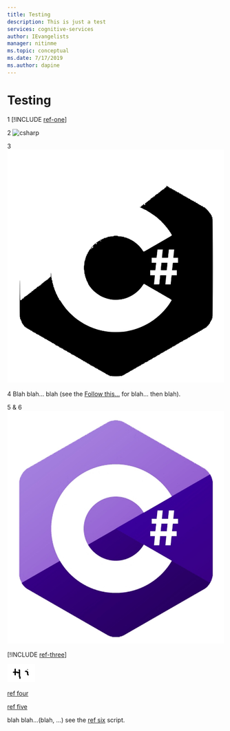 ```yaml
---
title: Testing
description: This is just a test
services: cognitive-services
author: IEvangelists
manager: nitinme
ms.topic: conceptual
ms.date: 7/17/2019
ms.author: dapine
---
```


# Testing

1
[!INCLUDE [ref-one](ref-one.md)]

2
![csharp](~/docs-repo/grandparent/media/csharp-logo.png)

3
![one](image-one.svg)

4
Blah blah... blah (see the [Follow this...](ref-two.md) for blah... then blah).

5 & 6
[![two](../docs-repo/image-two.jpeg)](./image-three.jpg#lightbox)

[!INCLUDE [ref-three](~/docs-repo/ref-three.md)]

![image four][1]

[ref four][2]

[ref five][Contact]

blah blah...(blah, ...) see the [ref six](./../subdir/ref-six.md?toc=%2fcli%2fmodule%2ftoc.json) script.

[1]: ./image-four.png
[2]: ref-four.md

[Contact]: ./ref-five.md "more blah..."